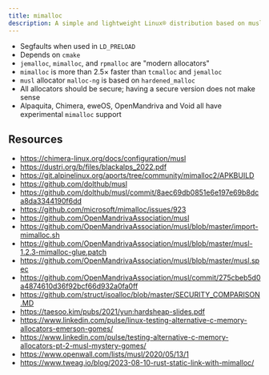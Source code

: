 ```yaml
---
title: mimalloc
description: A simple and lightweight Linux® distribution based on musl libc and toybox
---
```


- Segfaults when used in `LD_PRELOAD`
- Depends on `cmake`
- `jemalloc`, `mimalloc`, and `rpmalloc` are "modern allocators"
- `mimalloc` is more than 2.5× faster than `tcmalloc` and `jemalloc`
- `musl` allocator `malloc-ng` is based on `hardened_malloc`
- All allocators should be secure; having a secure version does not make sense
- Alpaquita, Chimera, eweOS, OpenMandriva and Void all have experimental `mimalloc` support

## Resources
- https://chimera-linux.org/docs/configuration/musl
- https://dustri.org/b/files/blackalps_2022.pdf
- https://git.alpinelinux.org/aports/tree/community/mimalloc2/APKBUILD
- https://github.com/dolthub/musl
- https://github.com/dolthub/musl/commit/8aec69db0851e6e197e69b8dca8da3344190f6dd
- https://github.com/microsoft/mimalloc/issues/923
- https://github.com/OpenMandrivaAssociation/musl
- https://github.com/OpenMandrivaAssociation/musl/blob/master/import-mimalloc.sh
- https://github.com/OpenMandrivaAssociation/musl/blob/master/musl-1.2.3-mimalloc-glue.patch
- https://github.com/OpenMandrivaAssociation/musl/blob/master/musl.spec
- https://github.com/OpenMandrivaAssociation/musl/commit/275cbeb5d0a4874610d36f92bcf66d932a0fa0ff
- https://github.com/struct/isoalloc/blob/master/SECURITY_COMPARISON.MD
- https://taesoo.kim/pubs/2021/yun:hardsheap-slides.pdf
- https://www.linkedin.com/pulse/linux-testing-alternative-c-memory-allocators-emerson-gomes/
- https://www.linkedin.com/pulse/testing-alternative-c-memory-allocators-pt-2-musl-mystery-gomes/
- https://www.openwall.com/lists/musl/2020/05/13/1
- https://www.tweag.io/blog/2023-08-10-rust-static-link-with-mimalloc/
